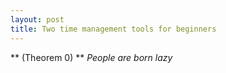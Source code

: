 ```yaml
---
layout: post
title: Two time management tools for beginners
---
```


** (Theorem 0) ** _People are born lazy_ 
